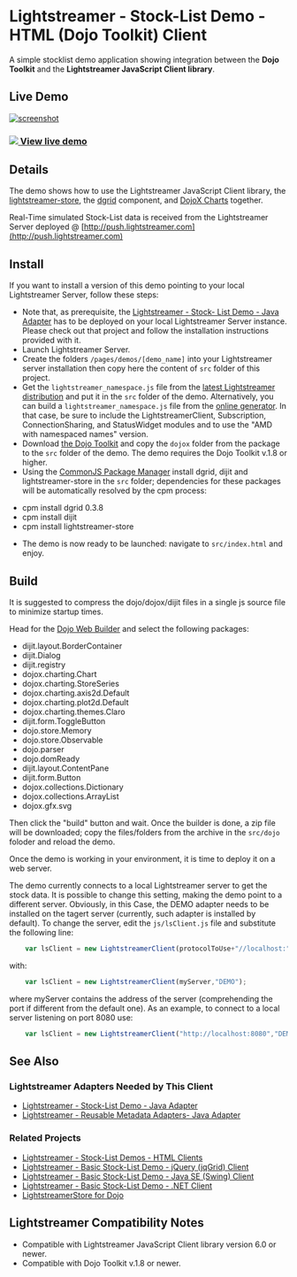 # Lightstreamer - Stock-List Demo - HTML (Dojo Toolkit) Client

<!-- START DESCRIPTION lightstreamer-example-stocklist-client-dojo -->

A simple stocklist demo application showing integration between the <b>Dojo Toolkit</b> and the <b>Lightstreamer JavaScript Client library</b>.

## Live Demo

[![screenshot](screen_dojo_large.png)](http://demos.lightstreamer.com/DojoDemo/)<br>
### [![](http://demos.lightstreamer.com/site/img/play.png) View live demo](http://demos.lightstreamer.com/DojoDemo/)<br>

## Details

The demo shows how to use the Lightstreamer JavaScript Client library, the [lightstreamer-store](https://github.com/Lightstreamer/dojo-lightstreamer-store), the [dgrid](https://github.com/SitePen/dgrid) component, and [DojoX Charts](https://github.com/dojo/dojox) together.<br>

Real-Time simulated Stock-List data is received from the Lightstreamer Server deployed @ [http://push.lightstreamer.com](http://push.lightstreamer.com)<br>

<!-- END DESCRIPTION lightstreamer-example-stocklist-client-dojo -->

## Install

If you want to install a version of this demo pointing to your local Lightstreamer Server, follow these steps:

* Note that, as prerequisite, the [Lightstreamer - Stock- List Demo - Java Adapter](https://github.com/Lightstreamer/Lightstreamer-example-Stocklist-adapter-java) has to be deployed on your local Lightstreamer Server instance. Please check out that project and follow the installation instructions provided with it.
* Launch Lightstreamer Server.
* Create the folders `/pages/demos/[demo_name]` into your Lightstreamer server installation then copy here the content of `src` folder of this project.
* Get the `lightstreamer_namespace.js` file from the [latest Lightstreamer distribution](http://www.lightstreamer.com/download) and put it in the `src` folder of the demo. Alternatively, you can build a `lightstreamer_namespace.js` file from the [online generator](http://www.lightstreamer.com/docs/client_javascript_tools/generator.html).
In that case, be sure to include the LightstreamerClient, Subscription, ConnectionSharing, and StatusWidget modules and to use the "AMD with namespaced names" version.
*  Download [the Dojo Toolkit](http://download.dojotoolkit.org) and copy the `dojox` folder from the package to the `src` folder of the demo. The demo requires the Dojo Toolkit v.1.8 or higher.
*  Using the [CommonJS Package Manager](https://github.com/kriszyp/cpm) install dgrid, dijit and lightstreamer-store in the `src` folder; dependencies for these packages will be automatically resolved by the cpm process:
  - cpm install dgrid 0.3.8
  - cpm install dijit
  - cpm install lightstreamer-store
* The demo is now ready to be launched: navigate to `src/index.html` and enjoy.

## Build

It is suggested to compress the dojo/dojox/dijit files in a single js source file to minimize startup times.

Head for the [Dojo Web Builder](http://build.dojotoolkit.org/) and select the following packages:

-  dijit.layout.BorderContainer
-  dijit.Dialog
-  dijit.registry
-  dojox.charting.Chart
-  dojox.charting.StoreSeries
-  dojox.charting.axis2d.Default
-  dojox.charting.plot2d.Default
-  dojox.charting.themes.Claro
-  dijit.form.ToggleButton
-  dojo.store.Memory
-  dojo.store.Observable
-  dojo.parser
-  dojo.domReady
-  dijit.layout.ContentPane
-  dijit.form.Button
-  dojox.collections.Dictionary
-  dojox.collections.ArrayList
-  dojox.gfx.svg

Then click the "build" button and wait. Once the builder is done, a zip file will be downloaded; copy the files/folders from the archive in the `src/dojo` foloder and reload the demo. <br>

Once the demo is working in your environment, it is time to deploy it on a web server. 

The demo currently connects to a local Lightstreamer server to get the stock data. It is possible to change this setting, making the demo point to a different server. Obviously, in this 
Case, the DEMO adapter needs to be installed on the tagert server (currently, such adapter is installed by default).
To change the server, edit the `js/lsClient.js` file and substitute the following line:

```js
    var lsClient = new LightstreamerClient(protocolToUse+"//localhost:"+portToUse,"DEMO");
```

with:

```js
    var lsClient = new LightstreamerClient(myServer,"DEMO");
```

where myServer contains the address of the server (comprehending the port if different from the default one).
As an example, to connect to a local server listening on port 8080 use:

```js
    var lsClient = new LightstreamerClient("http://localhost:8080","DEMO");
```    

## See Also

### Lightstreamer Adapters Needed by This Client

<!-- START RELATED_ENTRIES -->
* [Lightstreamer - Stock-List Demo - Java Adapter](https://github.com/Lightstreamer/Lightstreamer-example-Stocklist-adapter-java)
* [Lightstreamer - Reusable Metadata Adapters- Java Adapter](https://github.com/Lightstreamer/Lightstreamer-example-ReusableMetadata-adapter-java)

<!-- END RELATED_ENTRIES -->
### Related Projects

* [Lightstreamer - Stock-List Demos - HTML Clients](https://github.com/Lightstreamer/Lightstreamer-example-Stocklist-client-javascript)
* [Lightstreamer - Basic Stock-List Demo - jQuery (jqGrid) Client](https://github.com/Lightstreamer/Lightstreamer-example-StockList-client-jquery)
* [Lightstreamer - Basic Stock-List Demo - Java SE (Swing) Client](https://github.com/Lightstreamer/Lightstreamer-example-StockList-client-java)
* [Lightstreamer - Basic Stock-List Demo - .NET Client](https://github.com/Lightstreamer/Lightstreamer-example-StockList-client-dotnet)
* [LightstreamerStore for Dojo](https://github.com/Lightstreamer/dojo-lightstreamer-store)

## Lightstreamer Compatibility Notes #

* Compatible with Lightstreamer JavaScript Client library version 6.0 or newer.
* Compatible with Dojo Toolkit v.1.8 or newer.
